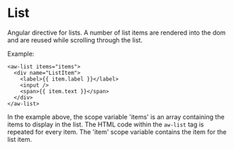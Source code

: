 List
====

Angular directive for lists. A number of list items are rendered into the dom and are reused while scrolling through the list.

Example:
```
<aw-list items="items">
  <div name="ListItem">
    <label>{{ item.label }}</label>
    <input />
    <span>{{ item.text }}</span>
  </div>
</aw-list>
```

In the example above, the scope variable 'items' is an array containing the items to display in the list. The HTML code within the `aw-list` tag is repeated for every item. The 'item' scope variable contains the item for the list item.
